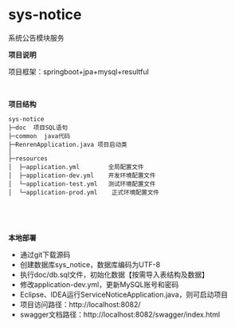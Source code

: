 # sys-notice
系统公告模块服务

**项目说明** 

项目框架：springboot+jpa+mysql+resultful

<br> 

**项目结构** 
```
sys-notice
├─doc  项目SQL语句
├─common  java代码
├─RenrenApplication.java 项目启动类
│ 
├─resources 
│  ├─application.yml        全局配置文件
│  ├─application-dev.yml    开发环境配置文件
│  └─application-test.yml   测试环境配置文件
│  └─application-prod.yml    正式环境配置文件



```

<br>

 **本地部署**
- 通过git下载源码
- 创建数据库sys_notice，数据库编码为UTF-8
- 执行doc/db.sql文件，初始化数据【按需导入表结构及数据】
- 修改application-dev.yml，更新MySQL账号和密码
- Eclipse、IDEA运行ServiceNoticeApplication.java，则可启动项目
- 项目访问路径：http://localhost:8082/
- swagger文档路径：http://localhost:8082/swagger/index.html
